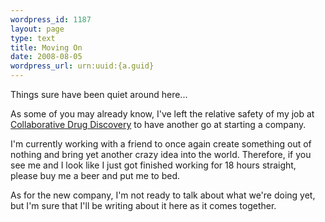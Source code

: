 ```yaml
--- 
wordpress_id: 1187
layout: page
type: text
title: Moving On
date: 2008-08-05  
wordpress_url: urn:uuid:{a.guid}
---
```

<p>Things sure have been quiet around here...</p>

<p>As some of you may already know, I've left the relative safety of my job at <a href="http://www.collaborativedrug.com/">Collaborative Drug Discovery</a> to have another go at starting a company. </p>

<p>I'm currently working with a friend to once again create something out of nothing and bring yet another crazy idea into the world. Therefore, if you see me and I look like I just got finished working for 18 hours straight, please buy me a beer and put me to bed.</p>

<p>As for the new company, I'm not ready to talk about what we're doing yet, but I'm sure that I'll be writing about it here as it comes together.</p>
